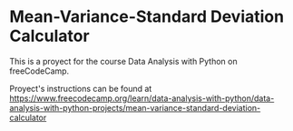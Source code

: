 # Mean-Variance-Standard Deviation Calculator

This is a proyect for the course Data Analysis with Python on freeCodeCamp. 

Proyect's instructions can be found at https://www.freecodecamp.org/learn/data-analysis-with-python/data-analysis-with-python-projects/mean-variance-standard-deviation-calculator
